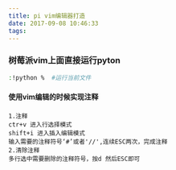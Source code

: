 ```yaml
---
title: pi vim编辑器打造
date: 2017-09-08 10:46:33
tags:
---
```


### 树莓派vim上面直接运行pyton
```sh
:!python %  #运行当前文件

```
#### 使用vim编辑的时候实现注释

```
1.注释
ctr+v 进入行选择模式
shift+i 进入插入编辑模式
输入需要的注释符号‘#’或者'//',连续ESC两次，完成注释
2.清除注释
多行选中需要删除的注释符号，按d 然后ESC即可
```
